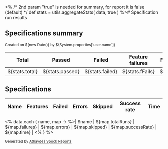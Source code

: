 <% /* 2nd param "true" is needed for summary, for report it is false (default) */
def stats = utils.aggregateStats( data, true )
 %># Specification run results

## Specifications summary

<small>Created on ${new Date()} by ${System.properties['user.name']}</small>

| Total          | Passed          | Failed          | Feature failures | Feature errors   | Success rate        | Total time (ms) |
|----------------|-----------------|-----------------|------------------|------------------|---------------------|-----------------|
| ${stats.total} | ${stats.passed} | ${stats.failed} | ${stats.fFails}  | ${stats.fErrors} | ${stats.successRate}| ${stats.time}   |

## Specifications


|Name  | Features | Failed | Errors | Skipped | Success rate | Time |
|------|----------|--------|--------|---------|--------------|------|
<% data.each { name, map ->
 %>| $name | ${map.totalRuns} | ${map.failures} | ${map.errors} | ${map.skipped} | ${map.successRate} | ${map.time} |
<% }
 %>

<small>Generated by <a href="<%out << com.athaydes.spockframework.report.SpockReportExtension.PROJECT_URL%>">Athaydes Spock Reports</a></small>